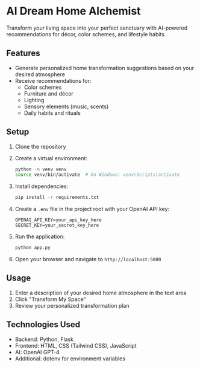 # AI Dream Home Alchemist

Transform your living space into your perfect sanctuary with AI-powered recommendations for décor, color schemes, and lifestyle habits.

## Features

- Generate personalized home transformation suggestions based on your desired atmosphere
- Receive recommendations for:
  - Color schemes
  - Furniture and décor
  - Lighting
  - Sensory elements (music, scents)
  - Daily habits and rituals

## Setup

1. Clone the repository
2. Create a virtual environment:
   ```bash
   python -m venv venv
   source venv/bin/activate  # On Windows: venv\Scripts\activate
   ```

3. Install dependencies:
   ```bash
   pip install -r requirements.txt
   ```

4. Create a `.env` file in the project root with your OpenAI API key:
   ```
   OPENAI_API_KEY=your_api_key_here
   SECRET_KEY=your_secret_key_here
   ```

5. Run the application:
   ```bash
   python app.py
   ```

6. Open your browser and navigate to `http://localhost:5000`

## Usage

1. Enter a description of your desired home atmosphere in the text area
2. Click "Transform My Space"
3. Review your personalized transformation plan

## Technologies Used

- Backend: Python, Flask
- Frontend: HTML, CSS (Tailwind CSS), JavaScript
- AI: OpenAI GPT-4
- Additional: dotenv for environment variables
